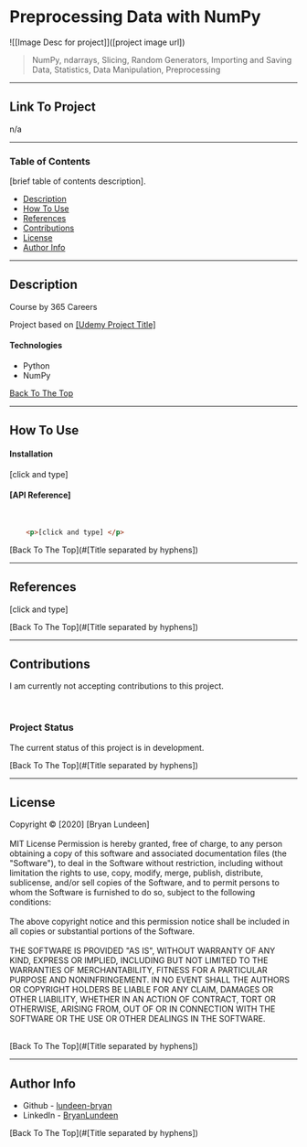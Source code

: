 # Preprocessing Data with NumPy

![[Image Desc for project]]([project image url])

> NumPy, ndarrays, Slicing, Random Generators, Importing and Saving Data, Statistics, Data Manipulation, Preprocessing

---

## Link To Project

n/a

---

### Table of Contents

[brief table of contents description].
- [Description](#description)
- [How To Use](#how-to-use)
- [References](#references)
- [Contributions](#contributions)
- [License](#license)
- [Author Info](#author-info)

---

## Description

Course by 365 Careers

Project based on [[Udemy Project Title]]([course-url])

#### Technologies

- Python
- NumPy

[Back To The Top](#Preprocessing_Data_with_NumPy)

---

## How To Use

#### Installation

[click and type]

#### [API Reference]
<br/>

```html
    <p>[click and type] </p>
```

[Back To The Top](#[Title separated by hyphens])

---

## References

[click and type]

[Back To The Top](#[Title separated by hyphens])

---

## Contributions

I am currently not accepting contributions to this project.

<br/>

### Project Status

The current status of this project is in development.

[Back To The Top](#[Title separated by hyphens])

---

## License

<mitlicense>
Copyright &copy; [2020] [Bryan Lundeen]
<br/><br/>
MIT License
Permission is hereby granted, free of charge, to any person obtaining a copy of this software and associated documentation files (the "Software"), to deal in the Software without restriction, including without limitation the rights to use, copy, modify, merge, publish, distribute, sublicense, and/or sell copies of the Software, and to permit persons to whom the Software is furnished to do so, subject to the following conditions:
<br/><br/>
The above copyright notice and this permission notice shall be included in all copies or substantial portions of the Software.
<br/><br/>
THE SOFTWARE IS PROVIDED "AS IS", WITHOUT WARRANTY OF ANY KIND, EXPRESS OR IMPLIED, INCLUDING BUT NOT LIMITED TO THE WARRANTIES OF MERCHANTABILITY, FITNESS FOR A PARTICULAR PURPOSE AND NONINFRINGEMENT. IN NO EVENT SHALL THE AUTHORS OR COPYRIGHT HOLDERS BE LIABLE FOR ANY CLAIM, DAMAGES OR OTHER LIABILITY, WHETHER IN AN ACTION OF CONTRACT, TORT OR OTHERWISE, ARISING FROM, OUT OF OR IN CONNECTION WITH THE SOFTWARE OR THE USE OR OTHER DEALINGS IN THE SOFTWARE.
<br/><br/>
<mitlicense>
<!--
<dmca>
Protection: All original content on https://github.com/lundeen-bryan/ is created by the website owner or published under permission including but not limited to text, design, code, images, photographs and videos are considered to be the Intellectual Property of the website owner, whether copyrighted or not, and are protected by DMCA Protection Services using the Digital Millennium Copyright Act Title 17 Chapter 512 (c)(3). Reproduction or re-publication of this content is prohibited without permission.
Digital Millennium Copyright Act: Part of the US Copyright Law. The DMCA addresses penalties for copyright infringement on the Internet and protects content creators by "establishing procedures for proper notification" to OSPs when copyright infringement is identified online. Online Copyright Infringement Liability Limitation Act, Title II of the DMCA "adds a new section 512 to the Copyright Act to create four new limitations on liability for copyright infringement by online service providers." These procedures allow content creators or their designated agent to file proper DMCA Takedown notice to the OSP in case infringed material has been detected on their servers.
<dmca>
-->

[Back To The Top](#[Title separated by hyphens])

---

## Author Info

- Github - [lundeen-bryan](https://github.com/lundeen-bryan)
- LinkedIn - [BryanLundeen](https://www.linkedin.com/in/bryanlundeen/)

[Back To The Top](#[Title separated by hyphens])



